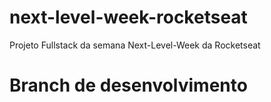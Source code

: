 # next-level-week-rocketseat
Projeto Fullstack da semana Next-Level-Week da Rocketseat

# Branch de desenvolvimento

